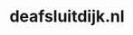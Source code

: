 ---
layout: post
title:  "deafsluitdijk.nl"
internal_url:  "/data/deafsluitdijk.nl.html"
categories: dutchgov
---